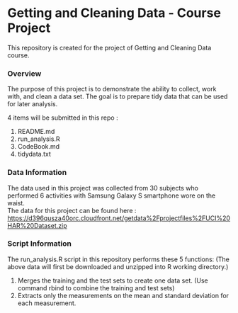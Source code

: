 # Getting and Cleaning Data - Course Project
This repository is created for the project of Getting and Cleaning Data course.
### Overview
The purpose of this project is to demonstrate the ability to collect, work with, and clean a data set. The goal is to prepare tidy data that can be used for later analysis.

4 items will be submitted in this repo :
1. README.md 
2. run_analysis.R 
3. CodeBook.md
4. tidydata.txt
### Data Information
The data used in this project was collected from 30 subjects who performed 6 activities with Samsung Galaxy S smartphone wore on the waist.  
The data for this project can be found here :
https://d396qusza40orc.cloudfront.net/getdata%2Fprojectfiles%2FUCI%20HAR%20Dataset.zip

### Script Information
The run_analysis.R script in this repository performs these 5 functions:
(The above data will first be downloaded and unzipped into R working directory.)
1. Merges the training and the test sets to create one data set. (Use command rbind to combine the training and test sets)
2. Extracts only the measurements on the mean and standard deviation for each measurement.
